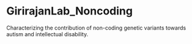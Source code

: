 # GirirajanLab_Noncoding
Characterizing the contribution of non-coding genetic variants towards autism and intellectual disability.

